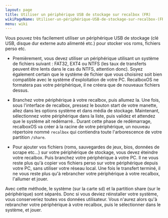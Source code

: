 ```yaml
---
layout: page
title: Utiliser un périphérique USB de stockage sur recalbox (FR)
wikiPageName: Utiliser-un-périphérique-USB-de-stockage-sur-recalbox-(FR)
menu: wiki
---
```


Vous pouvez très facilement utiliser un périphérique USB de stockage (clé USB, disque dur externe auto alimenté etc.) pour stocker vos roms, fichiers perso etc.

* Premièrement, vous devez utiliser un périphérique utilisant un système de fichiers suivant : FAT32, EXT4 ou NTFS (les taux de transferts peuvent être lents dans le cas du NTFS, attention donc).
Soyez également certain que le système de fichier que vous choisirez soit bien compatible avec le système d'exploitation de votre PC.
RecalboxOS ne formatera pas votre périphérique, il ne créera que de nouveaux fichiers dessus.

* Branchez votre périphérique à votre recalbox, puis allumez la. Une fois, sous l'interface de recalbox, pressez le bouton start de votre manette, allez dans les options système et dans média de stockage. Maintenant, sélectionnez  votre périphérique dans la liste, puis validez et attendez que le système ait redémarré..
Durant cette phase de redémarrage, recalboxOS va créer à la racine de votre périphérique, un nouveau répertoire nommé `recalbox` qui contiendra toute l'arborescence de votre partition `/share`.

* Pour ajouter vos fichiers (roms, sauvegardes de jeux, bios, données de scrape etc...) sur votre périphérique de stockage, vous devez éteindre votre recalbox. Puis branchez votre périphérique à votre PC. Il ne vous reste plus qu'à copier vos fichiers perso sur votre périphérique depuis votre PC, sans utiliser votre réseau local. Une fois le transfert terminé, il ne vous reste plus qu'à rebrancher votre périphérique à votre recalbox, l'allumer et jouer.

Avec cette méthode, le système (sur la carte sd) et la partition share (sur le périphérique) sont séparés. Donc si vous deviez réinstaller votre système, vous conserveriez toutes vos données utilisateur. Vous n'aurez alors qu'à rebrancher votre périphérique à votre recalbox, puis le sélectionner dans le système, et jouer.
